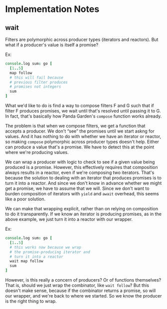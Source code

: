 # Implementation Notes

## wait

Filters are polymorphic across producer types (iterators and reactors). But what if a producer's value is itself a promise?

Ex:

```coffeescript
console.log sum: go [
  [1..5]
  map follow
  # this will fail because
  # previous filter produces
  # promises not integers
  sum
]
```

What we'd like to do is find a way to compose filters F and G such that if filter F produces promises, we wait until that's resolved until passing it to G. In fact, that's basically how Panda Garden's `compose` function works already.

The problem is that when we compose filters, we get a function that accepts a producer. We don't “see” the promises until we start askng for values. And it has nothing to do with whether we have an iterator or reactor, so making `compose` polymorphic across producer types doesn't help. Either can produce a value that's a promise. We have to detect this at the point where we're producing values.

We can wrap a producer with logic to check to see if a given value being produced is a promise. However, this effectively requires that composition always results in a reactor, even if we're composing two iterators. That's because the solution to dealing with an iterator that produces promises is to turn it into a reactor. And since we don't know in advance whether we might get a promise, we have to assume that we will. Since we don't want to burden composition of iterators with `yield` and `await` overhead, this seems like a poor solution.

We can make that wrapping explicit, rather than on relying on composition to do it transparently. If we know an iterator is producing promises, as in the above example, we just turn it into a reactor with our wrapper.

Ex:

```coffeescript
console.log sum: go [
  [1..5]
  # this works now because we wrap
  # the promise-producing iterator and 
  # turn it into a reactor
  wait map follow
  sum
]
```

However, is this really a concern of producers? Or of functions themselves? That is, should we just wrap the combinator, like `wait follow`? But this doesn't make sense, because if the combinator returns a promise, so will our wrapper, and we're back to where we started. So we know the producer is the right thing to wrap.

